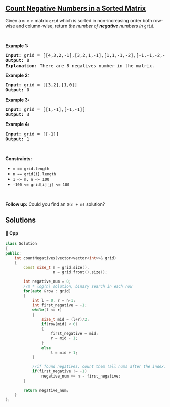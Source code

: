 ## [Count Negative Numbers in a Sorted Matrix](https://leetcode.com/problems/count-negative-numbers-in-a-sorted-matrix)

<p>Given a <code>m x n</code> matrix <code>grid</code> which is sorted in non-increasing order both row-wise and column-wise, return <em>the number of <strong>negative</strong> numbers in</em> <code>grid</code>.</p>

<p>&nbsp;</p>
<p><strong>Example 1:</strong></p>

<pre>
<strong>Input:</strong> grid = [[4,3,2,-1],[3,2,1,-1],[1,1,-1,-2],[-1,-1,-2,-3]]
<strong>Output:</strong> 8
<strong>Explanation:</strong> There are 8 negatives number in the matrix.
</pre>

<p><strong>Example 2:</strong></p>

<pre>
<strong>Input:</strong> grid = [[3,2],[1,0]]
<strong>Output:</strong> 0
</pre>

<p><strong>Example 3:</strong></p>

<pre>
<strong>Input:</strong> grid = [[1,-1],[-1,-1]]
<strong>Output:</strong> 3
</pre>

<p><strong>Example 4:</strong></p>

<pre>
<strong>Input:</strong> grid = [[-1]]
<strong>Output:</strong> 1
</pre>

<p>&nbsp;</p>
<p><strong>Constraints:</strong></p>

<ul>
	<li><code>m == grid.length</code></li>
	<li><code>n == grid[i].length</code></li>
	<li><code>1 &lt;= m, n &lt;= 100</code></li>
	<li><code>-100 &lt;= grid[i][j] &lt;= 100</code></li>
</ul>

<p>&nbsp;</p>
<strong>Follow up:</strong> Could you find an <code>O(n + m)</code> solution?

## Solutions
#### 🧠 Cpp
```cpp
class Solution
{
public:
    int countNegatives(vector<vector<int>>& grid)
    {
        const size_t m = grid.size(),
                     n = grid.front().size();
        
        int negative_num = 0;
        //m * log(n) solution, binary search in each row
        for(auto &row : grid)
        {
            int l = 0, r = n-1;
            int first_negative = -1;
            while(l <= r)
            {
                size_t mid = (l+r)/2;
                if(row[mid] < 0)
                {
                    first_negative = mid;
                    r = mid - 1;
                }
                else
                    l = mid + 1;
            }
            
            //if found negatives, count them (all nums after the index)
            if(first_negative != -1)
                negative_num += n - first_negative;
        }
        
        return negative_num;
    }
};
```
